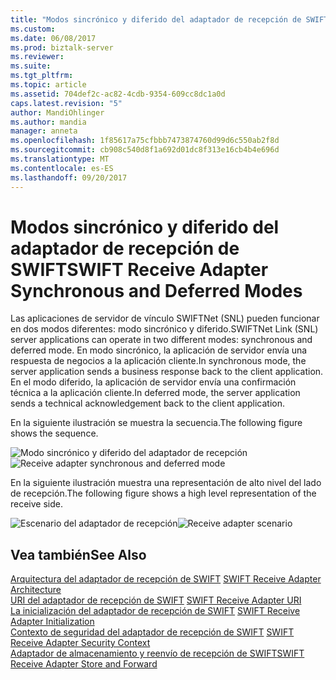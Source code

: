 ```yaml
---
title: "Modos sincrónico y diferido del adaptador de recepción de SWIFT | Documentos de Microsoft"
ms.custom: 
ms.date: 06/08/2017
ms.prod: biztalk-server
ms.reviewer: 
ms.suite: 
ms.tgt_pltfrm: 
ms.topic: article
ms.assetid: 704def2c-ac82-4cdb-9354-609cc8dc1a0d
caps.latest.revision: "5"
author: MandiOhlinger
ms.author: mandia
manager: anneta
ms.openlocfilehash: 1f85617a75cfbbb7473874760d99d6c550ab2f8d
ms.sourcegitcommit: cb908c540d8f1a692d01dc8f313e16cb4b4e696d
ms.translationtype: MT
ms.contentlocale: es-ES
ms.lasthandoff: 09/20/2017
---
```

# <a name="swift-receive-adapter-synchronous-and-deferred-modes"></a><span data-ttu-id="ba594-102">Modos sincrónico y diferido del adaptador de recepción de SWIFT</span><span class="sxs-lookup"><span data-stu-id="ba594-102">SWIFT Receive Adapter Synchronous and Deferred Modes</span></span>
<span data-ttu-id="ba594-103">Las aplicaciones de servidor de vínculo SWIFTNet (SNL) pueden funcionar en dos modos diferentes: modo sincrónico y diferido.</span><span class="sxs-lookup"><span data-stu-id="ba594-103">SWIFTNet Link (SNL) server applications can operate in two different modes: synchronous and deferred mode.</span></span> <span data-ttu-id="ba594-104">En modo sincrónico, la aplicación de servidor envía una respuesta de negocios a la aplicación cliente.</span><span class="sxs-lookup"><span data-stu-id="ba594-104">In synchronous mode, the server application sends a business response back to the client application.</span></span> <span data-ttu-id="ba594-105">En el modo diferido, la aplicación de servidor envía una confirmación técnica a la aplicación cliente.</span><span class="sxs-lookup"><span data-stu-id="ba594-105">In deferred mode, the server application sends a technical acknowledgement back to the client application.</span></span>  
  
 <span data-ttu-id="ba594-106">En la siguiente ilustración se muestra la secuencia.</span><span class="sxs-lookup"><span data-stu-id="ba594-106">The following figure shows the sequence.</span></span>  
  
 <span data-ttu-id="ba594-107">![Modo sincrónico y diferido del adaptador de recepción](../../adapters-and-accelerators/fileact-interact/media/2fd504f9-5ee5-4461-a354-54c8c2f33230.gif "2fd504f9-5ee5-4461-a354-54c8c2f33230")</span><span class="sxs-lookup"><span data-stu-id="ba594-107">![Receive adapter synchronous and deferred mode](../../adapters-and-accelerators/fileact-interact/media/2fd504f9-5ee5-4461-a354-54c8c2f33230.gif "2fd504f9-5ee5-4461-a354-54c8c2f33230")</span></span>  
  
 <span data-ttu-id="ba594-108">En la siguiente ilustración muestra una representación de alto nivel del lado de recepción.</span><span class="sxs-lookup"><span data-stu-id="ba594-108">The following figure shows a high level representation of the receive side.</span></span>  
  
 <span data-ttu-id="ba594-109">![Escenario del adaptador de recepción](../../adapters-and-accelerators/fileact-interact/media/b7cfeecb-3783-432b-886e-a77961500ad5.gif "b7cfeecb-3783-432b-886e-a77961500ad5")</span><span class="sxs-lookup"><span data-stu-id="ba594-109">![Receive adapter scenario](../../adapters-and-accelerators/fileact-interact/media/b7cfeecb-3783-432b-886e-a77961500ad5.gif "b7cfeecb-3783-432b-886e-a77961500ad5")</span></span>  
  
## <a name="see-also"></a><span data-ttu-id="ba594-110">Vea también</span><span class="sxs-lookup"><span data-stu-id="ba594-110">See Also</span></span>  
 <span data-ttu-id="ba594-111">[Arquitectura del adaptador de recepción de SWIFT](../../adapters-and-accelerators/fileact-interact/swift-receive-adapter-architecture.md) </span><span class="sxs-lookup"><span data-stu-id="ba594-111">[SWIFT Receive Adapter Architecture](../../adapters-and-accelerators/fileact-interact/swift-receive-adapter-architecture.md) </span></span>  
 <span data-ttu-id="ba594-112">[URI del adaptador de recepción de SWIFT](../../adapters-and-accelerators/fileact-interact/swift-receive-adapter-uri.md) </span><span class="sxs-lookup"><span data-stu-id="ba594-112">[SWIFT Receive Adapter URI](../../adapters-and-accelerators/fileact-interact/swift-receive-adapter-uri.md) </span></span>  
 <span data-ttu-id="ba594-113">[La inicialización del adaptador de recepción de SWIFT](../../adapters-and-accelerators/fileact-interact/swift-receive-adapter-initialization.md) </span><span class="sxs-lookup"><span data-stu-id="ba594-113">[SWIFT Receive Adapter Initialization](../../adapters-and-accelerators/fileact-interact/swift-receive-adapter-initialization.md) </span></span>  
 <span data-ttu-id="ba594-114">[Contexto de seguridad del adaptador de recepción de SWIFT](../../adapters-and-accelerators/fileact-interact/swift-receive-adapter-security-context.md) </span><span class="sxs-lookup"><span data-stu-id="ba594-114">[SWIFT Receive Adapter Security Context](../../adapters-and-accelerators/fileact-interact/swift-receive-adapter-security-context.md) </span></span>  
 [<span data-ttu-id="ba594-115">Adaptador de almacenamiento y reenvío de recepción de SWIFT</span><span class="sxs-lookup"><span data-stu-id="ba594-115">SWIFT Receive Adapter Store and Forward</span></span>](../../adapters-and-accelerators/fileact-interact/swift-receive-adapter-store-and-forward.md)